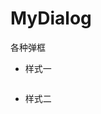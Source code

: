 # MyDialog
各种弹框
* 样式一

<div class='row'>
        <img https://github.com/1067899750/MyDialog/blob/master/image/image1.png' width="300px"/>
</div>

* 样式二

<div class='row'>
        <img https://github.com/1067899750/MyDialog/blob/master/image/image2.png' width="300px"/>
</div>
